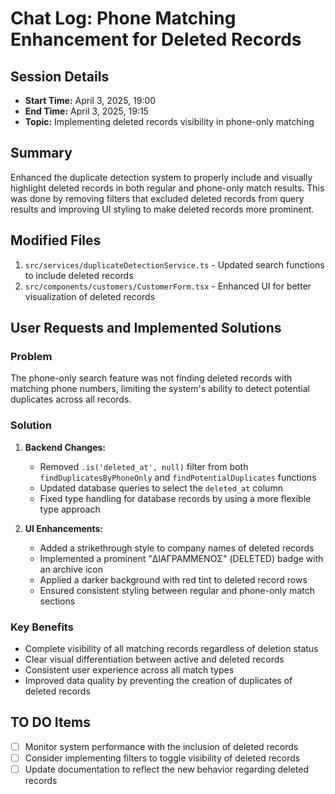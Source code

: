 # Chat Log: Phone Matching Enhancement for Deleted Records

## Session Details
- **Start Time:** April 3, 2025, 19:00
- **End Time:** April 3, 2025, 19:15
- **Topic:** Implementing deleted records visibility in phone-only matching

## Summary
Enhanced the duplicate detection system to properly include and visually highlight deleted records in both regular and phone-only match results. This was done by removing filters that excluded deleted records from query results and improving UI styling to make deleted records more prominent.

## Modified Files
1. `src/services/duplicateDetectionService.ts` - Updated search functions to include deleted records
2. `src/components/customers/CustomerForm.tsx` - Enhanced UI for better visualization of deleted records

## User Requests and Implemented Solutions

### Problem
The phone-only search feature was not finding deleted records with matching phone numbers, limiting the system's ability to detect potential duplicates across all records.

### Solution
1. **Backend Changes:**
   - Removed `.is('deleted_at', null)` filter from both `findDuplicatesByPhoneOnly` and `findPotentialDuplicates` functions
   - Updated database queries to select the `deleted_at` column
   - Fixed type handling for database records by using a more flexible type approach

2. **UI Enhancements:**
   - Added a strikethrough style to company names of deleted records
   - Implemented a prominent "ΔΙΑΓΡΑΜΜΕΝΟΣ" (DELETED) badge with an archive icon
   - Applied a darker background with red tint to deleted record rows
   - Ensured consistent styling between regular and phone-only match sections

### Key Benefits
- Complete visibility of all matching records regardless of deletion status
- Clear visual differentiation between active and deleted records
- Consistent user experience across all match types
- Improved data quality by preventing the creation of duplicates of deleted records

## TO DO Items
- [ ] Monitor system performance with the inclusion of deleted records
- [ ] Consider implementing filters to toggle visibility of deleted records
- [ ] Update documentation to reflect the new behavior regarding deleted records 
